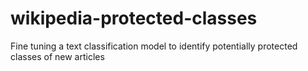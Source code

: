 # wikipedia-protected-classes
Fine tuning a text classification model to identify potentially protected classes of new articles
